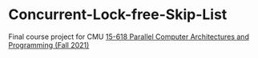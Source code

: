 # Concurrent-Lock-free-Skip-List
Final course project for CMU [15-618 Parallel Computer Architectures and Programming (Fall 2021)](http://www.cs.cmu.edu/afs/cs/academic/class/15418-f21/www/)
